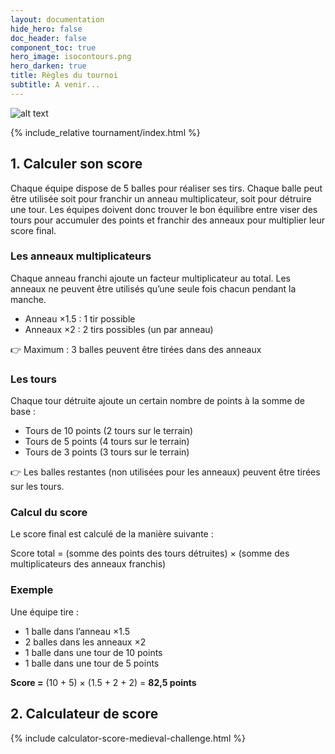 ```yaml
---
layout: documentation
hide_hero: false
doc_header: false
component_toc: true
hero_image: isocontours.png
hero_darken: true
title: Règles du tournoi
subtitle: A venir...
---
```


![alt text](<Assembly 1.png>)

{% include_relative tournament/index.html %}

## 1. Calculer son score

Chaque équipe dispose de 5 balles pour réaliser ses tirs.
Chaque balle peut être utilisée soit pour franchir un anneau multiplicateur, soit pour détruire une tour.
Les équipes doivent donc trouver le bon équilibre entre viser des tours pour accumuler des points et franchir des anneaux pour multiplier leur score final.

### Les anneaux multiplicateurs

Chaque anneau franchi ajoute un facteur multiplicateur au total.
Les anneaux ne peuvent être utilisés qu’une seule fois chacun pendant la manche.

- Anneau ×1.5 : 1 tir possible
- Anneaux ×2 : 2 tirs possibles (un par anneau)

👉 Maximum : 3 balles peuvent être tirées dans des anneaux

### Les tours

Chaque tour détruite ajoute un certain nombre de points à la somme de base :

- Tours de 10 points (2 tours sur le terrain)
- Tours de 5 points (4 tours sur le terrain)
- Tours de 3 points (3 tours sur le terrain)

👉 Les balles restantes (non utilisées pour les anneaux) peuvent être tirées sur les tours.

### Calcul du score

Le score final est calculé de la manière suivante :

Score total = (somme des points des tours détruites) × (somme des multiplicateurs des anneaux franchis)

### Exemple

Une équipe tire :

- 1 balle dans l’anneau ×1.5
- 2 balles dans les anneaux ×2
- 1 balle dans une tour de 10 points
- 1 balle dans une tour de 5 points

**Score =** (10 + 5) × (1.5 + 2 + 2) = **82,5 points**


## 2. Calculateur de score

{% include calculator-score-medieval-challenge.html %}